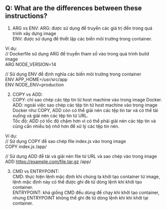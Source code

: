 ## Q: What are the differences between these instructions?

1. ARG vs ENV:
ARG: được sử dụng để truyền các giá trị đến trong quá trình xây dựng image  
ENV: được sử dụng để thiết lập các biến môi trường trong container.  

Ví dụ:  
// Dockerfile sử dụng ARG để truyền tham số vào trong quá trình build image  
ARG NODE_VERSION=14  

// Sử dụng ENV để định nghĩa các biến môi trường trong container  
ENV APP_HOME=/usr/src/app  
ENV NODE_ENV=production  

2. COPY vs ADD:  
COPY: chỉ sao chép các tệp tin từ host machine vào trong image Docker.  
ADD: ngoài việc sao chép các tệp tin từ host machine vào trong image Docker như COPY, ADD còn có thể giải nén các tệp tin tar và có thể tải xuống và giải nén các tệp tin từ URL.  
Tốc độ: ADD có tốc độ chậm hơn vì có thể phải giải nén các tệp tin và cũng cần nhiều bộ nhớ hơn để xử lý các tệp tin nén.  

Ví dụ:  
// Sử dụng COPY để sao chép file index.js vào trong image  
COPY index.js /app/  

// Sử dụng ADD để tải và giải nén file từ URL và sao chép vào trong image  
ADD https://example.com/file.tar.gz /app/  

3. CMD vs ENTRYPOINT:  
CMD: thực hiện lệnh mặc định khi chúng ta khởi tạo container từ image, lệnh mặc định này có thể được ghi đè từ dòng lệnh khi khởi tạo container.  
ENTRYPOINT: khá giống CMD đều dùng để chạy khi khởi tạo container, nhưng ENTRYPOINT không thể ghi đè từ dòng lệnh khi khi khởi tại container.  



